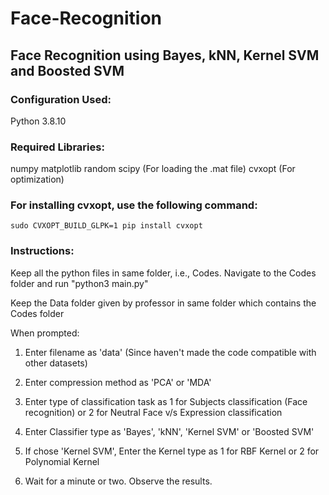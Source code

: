 # Face-Recognition
## Face Recognition using Bayes, kNN, Kernel SVM and Boosted SVM 


### Configuration Used:
Python 3.8.10

### Required Libraries:

numpy
matplotlib
random
scipy (For loading the .mat file)
cvxopt (For optimization)

### For installing cvxopt, use the following command:
```
sudo CVXOPT_BUILD_GLPK=1 pip install cvxopt
```
### Instructions:

Keep all the python files in same folder, i.e., Codes.
Navigate to the Codes folder and run "python3 main.py"

Keep the Data folder given by professor in same folder which contains the Codes folder

When prompted:
1) Enter filename as 'data' (Since haven't made the code compatible with other datasets)

2) Enter compression method as 'PCA' or 'MDA'

3) Enter type of classification task as 1 for Subjects classification (Face recognition) 
   or 2 for Neutral Face v/s Expression classification

4) Enter Classifier type as 'Bayes', 'kNN', 'Kernel SVM' or 'Boosted SVM'

5) If chose 'Kernel SVM', Enter the Kernel type as 1 for RBF Kernel or 2 for Polynomial Kernel

6) Wait for a minute or two. Observe the results.
